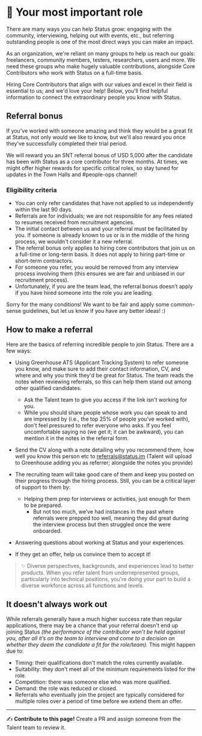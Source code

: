# 👑 Your most important role

There are many ways you can help Status grow: engaging with the community, interviewing, helping out with events, etc., but referring outstanding people is one of the most direct ways you can make an impact.

As an organization, we're reliant on many groups to help us reach our goals: freelancers, community members, testers, researchers, users and more. We need these groups who make hugely valuable contributions, alongside Core Contributors who work with Status on a full-time basis.

Hiring Core Contributors that align with our values and excel in their field is essential to us; and we'd love your help! Below, you'll find helpful information to connect the extraordinary people you know with Status.


## Referral bonus

If you've worked with someone amazing and think they would be a great fit at Status, not only would we like to know, but we'll also reward you once they've successfully completed their trial period.

We will reward you an SNT referral bonus of USD 5,000 after the candidate has been with Status as a core contributor for three months. At times, we might offer higher rewards for specific critical roles, so stay tuned for updates in the Town Halls and #people-ops channel!

### Eligibility criteria

  * You can only refer candidates that have not applied to us independently within the last 90 days.
  * Referrals are for individuals; we are not responsible for any fees related to resumes received from recruitment agencies.
  * The initial contact between us and your referral must be facilitated by you. If someone is already known to us or is in the middle of the hiring process, we wouldn't consider it a new referral.
  * The referral bonus only applies to hiring core contributors that join us on a full-time or long-term basis. It does not apply to hiring part-time or short-term contractors.
  * For someone you refer, you would be removed from any interview process involving them (this ensures we are fair and unbiased in our recruitment process).
  * Unfortunately, if you are the team lead, the referral bonus doesn’t apply if you have hired someone into the role you are leading.

Sorry for the many conditions! We want to be fair and apply some common-sense guidelines, but let us know if you have any better ideas! :)

## How to make a referral

Here are the basics of referring incredible people to join Status. There are a few ways:

  * Using Greenhouse ATS (Applicant Tracking System) to refer someone you know, and make sure to add their contact information, CV, and where and why you think they'd be great for Status. The team reads the notes when reviewing referrals, so this can help them stand out among other qualified candidates.
    * Ask the Talent team to give you access if the link isn't working for you.
    * While you should share people whose work you can speak to and are impressed by (i.e., the top 25% of people you've worked with), don't feel pressured to refer everyone who asks. If you feel uncomfortable saying no (we get it; it can be awkward), you can mention it in the notes in the referral form.
  * Send the CV along with a note detailing why you recommend them, how well you know this person etc to [referrals@status.im](mailto:referrals@status.im) (Talent will upload to Greenhouse adding you as referrer; alongside the notes you provide)

  * The recruiting team will take good care of them and keep you posted on their progress through the hiring process. Still, you can be a critical layer of support to them by:
    * Helping them prep for interviews or activities, just enough for them to be prepared. 
      * But not too much, we’ve had instances in the past where referrals were prepped too well, meaning they did great during the interview process but then struggled once the were onboarded.
  * Answering questions about working at Status and your experiences.
  * If they get an offer, help us convince them to accept it!


> ✨ Diverse perspectives, backgrounds, and experiences lead to better products. When you refer talent from underrepresented groups, particularly into technical positions, you're doing your part to build a diverse workforce across all functions and levels.

## It doesn't always work out

While referrals generally have a much higher success rate than regular applications, there may be a chance that your referral doesn't end up joining Status *(the performance of the contributor won’t be held against you, after all it’s on the team to interview and come to a decision on whether they deem the candidate a fit for the role/team).* This might happen due to:

  * Timing: their qualifications don't match the roles currently available.
  * Suitability: they don't meet all of the minimum requirements listed for the role.
  * Competition: there was someone else who was more qualified.
  * Demand: the role was reduced or closed.
  * Referrals who eventually join the project are typically considered for multiple roles over a period of time before we extend them an offer.


*****

✍️ **Contribute to this page!** Create a PR and assign someone from the Talent team to review it.
